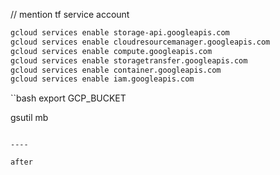 

// mention tf service account


```bash
gcloud services enable storage-api.googleapis.com
gcloud services enable cloudresourcemanager.googleapis.com
gcloud services enable compute.googleapis.com
gcloud services enable storagetransfer.googleapis.com
gcloud services enable container.googleapis.com
gcloud services enable iam.googleapis.com
```

``bash
export GCP_BUCKET

gsutil mb
```

----

after 
